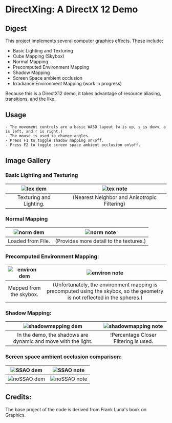 DirectXing: A DirectX 12 Demo
====================================================================================================

## Digest

This project implements several computer graphics effects. These include:

  * Basic Lighting and Texturing
  * Cube Mapping (Skybox)
  * Normal Mapping
  * Precomputed Environment Mapping
  * Shadow Mapping
  * Screen Space ambient occlusion
  * Irradiance Environment Mapping (work in progress)

Because this is a DirectX12 demo, it takes advantage of resource aliasing, transitions, and the like.  

## Usage

	- The movement controls are a basic WASD layout (w is up, s is down, a is left, and r is right.)
	- The mouse is used to change angles.
	- Press F1 to toggle shadow mapping on\off.
	- Press F2 to toggle screen space ambient occlusion on\off.

## Image Gallery

### Basic Lighting and Texturing

| ![tex dem][texture]          | ![tex note][textureNote] | 
|:----------------------------:|:---------------------------:|
| Texturing and Lighting.      | (Nearest Neighbor and Anisotropic Filtering)  |

### Normal Mapping

| ![norm dem][normMap]       | ![norm note][normMapNote] | 
|:----------------------------:|:---------------------------:|
| Loaded from File.      | (Provides more detail to the textures.)  |

### Precomputed Environment Mapping:

| ![environ dem][envMap]       | ![environ note][envMapNote] | 
|:----------------------------:|:---------------------------:|
| Mapped from the skybox.      | (Unfortunately, the environment mapping is precomputed using the skybox, so the geometry is not reflected in the spheres.)  |

### Shadow Mapping:

| ![shadowmapping dem][shadow] | ![shadowmapping note][shadowNote]      | 
|:----------------------------:|:---------------------------:|
| In the demo, the shadows are dynamic and move with the light.       | !Percentage Closer Filtering is used.  |

### Screen space ambient occlusion comparison:

| ![SSAO dem][SSAO]            | ![SSAO note][SSAONote]      | 
|:----------------------------:|:---------------------------:|
| ![noSSAO dem][noSSAO]        | ![noSSAO note][noSSAONote]  | 

## Credits:

The base project of the code is derived from Frank Luna's book on Graphics.

[SSAO]:          OutputGallery/SSAOWithRefined.png
[SSAONote]:          OutputGallery/SSAOWithNote.png
[noSSAO]:          OutputGallery/SSAOWithoutRefined.png
[noSSAONote]:          OutputGallery/SSAOWithoutNote.png

[shadow]:          OutputGallery/ShadowMappingRefined.png
[shadowNote]:          OutputGallery/ShadowMappingNote.png

[envMap]:          OutputGallery/EnvironmentMappingRefined.png
[envMapNote]:          OutputGallery/EnvironmentMappingNote.png

[normMap]:          OutputGallery/NormalMappingRefined.png
[normMapNote]:          OutputGallery/NormalMappingNote.png

[texture]:          OutputGallery/TexturingRefined.png
[textureNote]:          OutputGallery/TexturingNote.png
